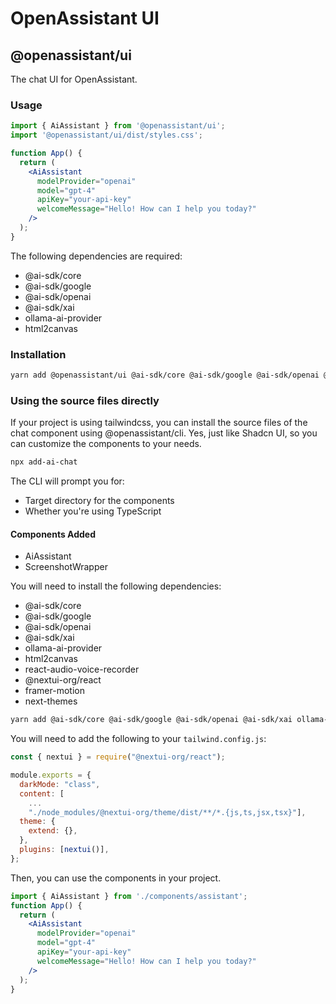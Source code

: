 # OpenAssistant UI

## @openassistant/ui

The chat UI for OpenAssistant.

### Usage

```jsx
import { AiAssistant } from '@openassistant/ui';
import '@openassistant/ui/dist/styles.css';

function App() {
  return (
    <AiAssistant
      modelProvider="openai"
      model="gpt-4"
      apiKey="your-api-key"
      welcomeMessage="Hello! How can I help you today?"
    />
  );
}
```

The following dependencies are required:

- @ai-sdk/core
- @ai-sdk/google
- @ai-sdk/openai
- @ai-sdk/xai
- ollama-ai-provider
- html2canvas

### Installation

```bash
yarn add @openassistant/ui @ai-sdk/core @ai-sdk/google @ai-sdk/openai @ai-sdk/xai ollama-ai-provider html2canvas 
```

### Using the source files directly

If your project is using tailwindcss, you can install the source files of the chat component using @openassistant/cli.
Yes, just like Shadcn UI, so you can customize the components to your needs.

```bash
npx add-ai-chat
```

The CLI will prompt you for:

- Target directory for the components
- Whether you're using TypeScript

#### Components Added

- AiAssistant
- ScreenshotWrapper

You will need to install the following dependencies:

- @ai-sdk/core
- @ai-sdk/google
- @ai-sdk/openai
- @ai-sdk/xai
- ollama-ai-provider
- html2canvas
- react-audio-voice-recorder
- @nextui-org/react
- framer-motion
- next-themes

```bash
yarn add @ai-sdk/core @ai-sdk/google @ai-sdk/openai @ai-sdk/xai ollama-ai-provider html2canvas @nextui-org/react framer-motion next-themes react-audio-voice-recorder
```

You will need to add the following to your `tailwind.config.js`:

```js
const { nextui } = require("@nextui-org/react");

module.exports = {
  darkMode: "class",
  content: [
    ...
    "./node_modules/@nextui-org/theme/dist/**/*.{js,ts,jsx,tsx}"],
  theme: {
    extend: {},
  },
  plugins: [nextui()],
};
```

Then, you can use the components in your project.

```jsx
import { AiAssistant } from './components/assistant';
function App() {
  return (
    <AiAssistant
      modelProvider="openai"
      model="gpt-4"
      apiKey="your-api-key"
      welcomeMessage="Hello! How can I help you today?"
    />
  );
}
```

